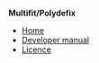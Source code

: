 **Multifit/Polydefix**

  * [Home](http://code.google.com/p/multifit-polydefix/)
  * [Developer manual](DevManual.md)
  * [Licence](GPLVersion2.md)